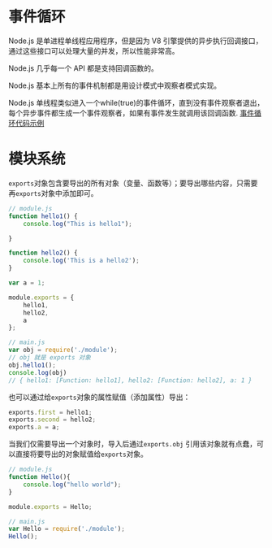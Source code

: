 # 事件循环
Node.js 是单进程单线程应用程序，但是因为 V8 引擎提供的异步执行回调接口，通过这些接口可以处理大量的并发，所以性能非常高。

Node.js 几乎每一个 API 都是支持回调函数的。

Node.js 基本上所有的事件机制都是用设计模式中观察者模式实现。

Node.js 单线程类似进入一个while(true)的事件循环，直到没有事件观察者退出，每个异步事件都生成一个事件观察者，如果有事件发生就调用该回调函数.
[事件循环代码示例](code.md#事件循环)


# 模块系统
`exports`对象包含要导出的所有对象（变量、函数等）；要导出哪些内容，只需要再`exports`对象中添加即可。
```JavaScript
// module.js
function hello1() {
    console.log("This is hello1");

}

function hello2() {
    console.log('This is a hello2');
}

var a = 1;

module.exports = {
    hello1,
    hello2,
    a
};

// main.js
var obj = require('./module');
// obj 就是 exports 对象
obj.hello1();
console.log(obj)
// { hello1: [Function: hello1], hello2: [Function: hello2], a: 1 }
```

也可以通过给`exports`对象的属性赋值（添加属性）导出：
```JavaScript
exports.first = hello1;
exports.second = hello2;
exports.a = a;
```

当我们仅需要导出一个对象时，导入后通过`exports.obj` 引用该对象就有点蠢，可以直接将要导出的对象赋值给`exports`对象。
```JavaScript
// module.js
function Hello(){
	console.log("hello world");
}

module.exports = Hello;

// main.js
var Hello = require('./module');
Hello();
```
